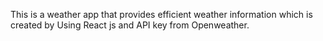 This is a weather app that provides efficient weather information which is created by Using React js and API key from Openweather.